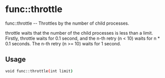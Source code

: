 # func::throttle
func::throttle -- Throttles by the number of child processes.

throttle waits that the number of the child processes is less than a limit.
Firstly, throttle waits for 0.1 second, and the n-th retry (n < 10) waits for
n * 0.1 seconds.  The n-th retry (n >= 10) waits for 1 second.

## Usage
```sh
void func::throttle(int limit)
```

